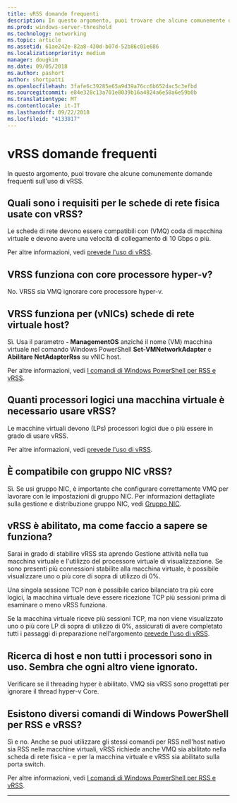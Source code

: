 ```yaml
---
title: vRSS domande frequenti
description: In questo argomento, puoi trovare che alcune comunemente domande frequenti sull'uso di vRSS.
ms.prod: windows-server-threshold
ms.technology: networking
ms.topic: article
ms.assetid: 61ae242e-82a8-430d-b07d-52b86c01e686
ms.localizationpriority: medium
manager: dougkim
ms.date: 09/05/2018
ms.author: pashort
author: shortpatti
ms.openlocfilehash: 3fafe6c39285e65a9d39a76cc6b652dac5c3efbd
ms.sourcegitcommit: e84e328c13a701e8039b16a4824a6e58a6e59b0b
ms.translationtype: MT
ms.contentlocale: it-IT
ms.lasthandoff: 09/22/2018
ms.locfileid: "4133817"
---
```

# vRSS domande frequenti

In questo argomento, puoi trovare che alcune comunemente domande frequenti sull'uso di vRSS.

## Quali sono i requisiti per le schede di rete fisica usate con vRSS?

Le schede di rete devono essere compatibili con \(VMQ\) coda di macchina virtuale e devono avere una velocità di collegamento di 10 Gbps o più.

Per altre informazioni, vedi [prevede l'uso di vRSS](vrss-plan.md).

## VRSS funziona con core processore hyper\-v?

No. VRSS sia VMQ ignorare core processore hyper\-v.

## VRSS funziona per \(vNICs\) schede di rete virtuale host?

Sì. Usa il parametro **- ManagementOS** anziché il nome \(VM\) macchina virtuale nel comando Windows PowerShell **Set-VMNetworkAdapter** e **Abilitare NetAdapterRss** su vNIC host.

Per altre informazioni, vedi [I comandi di Windows PowerShell per RSS e vRSS](vrss-wps.md).

## Quanti processori logici una macchina virtuale è necessario usare vRSS?

Le macchine virtuali devono \(LPs\) processori logici due o più essere in grado di usare vRSS.

Per altre informazioni, vedi [prevede l'uso di vRSS](vrss-plan.md).

## È compatibile con gruppo NIC vRSS?

Sì. Se usi gruppo NIC, è importante che configurare correttamente VMQ per lavorare con le impostazioni di gruppo NIC. Per informazioni dettagliate sulla gestione e distribuzione gruppo NIC, vedi [Gruppo NIC](https://docs.microsoft.com/windows-server/networking/technologies/nic-teaming/nic-teaming).

## vRSS è abilitato, ma come faccio a sapere se funziona? 

Sarai in grado di stabilire vRSS sta aprendo Gestione attività nella tua macchina virtuale e l'utilizzo del processore virtuale di visualizzazione. Se sono presenti più connessioni stabilite alla macchina virtuale, è possibile visualizzare uno o più core di sopra di utilizzo di 0%.

Una singola sessione TCP non è possibile carico bilanciato tra più core logici, la macchina virtuale deve essere ricezione TCP più sessioni prima di esaminare o meno vRSS funziona.

Se la macchina virtuale riceve più sessioni TCP, ma non viene visualizzato uno o più core LP di sopra di utilizzo di 0%, assicurati di avere completato tutti i passaggi di preparazione nell'argomento [prevede l'uso di vRSS](vrss-plan.md).

## Ricerca di host e non tutti i processori sono in uso. Sembra che ogni altro viene ignorato.
  
Verificare se il threading hyper è abilitato. VMQ sia vRSS sono progettati per ignorare il thread hyper\-v Core.

## Esistono diversi comandi di Windows PowerShell per RSS e vRSS?

Sì e no. Anche se puoi utilizzare gli stessi comandi per RSS nell'host nativo sia RSS nelle macchine virtuali, vRSS richiede anche VMQ sia abilitato nella scheda di rete fisica - e per la macchina virtuale e vRSS sia abilitato sulla porta switch.

Per altre informazioni, vedi [I comandi di Windows PowerShell per RSS e vRSS](vrss-wps.md).

---
